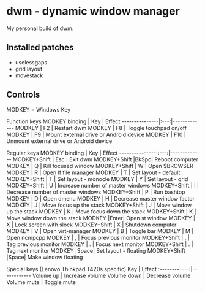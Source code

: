 # dwm - dynamic window manager
My personal build of dwm.

## Installed patches
+ uselessgaps
+ grid layout
+ movestack

## Controls
MODKEY = Windows Key

Function keys
MODKEY binding | Key | Effect
---------------|:---:|-------------
MODKEY         | F2  | Restart dwm
MODKEY         | F8  | Toggle touchpad on/off
MODKEY         | F9  | Mount external drive or Android device
MODKEY         | F10 | Unmount external drive or Android device

Regular keys
MODKEY binding | Key | Effect
---------------|:---:|-------------
MODKEY+Shift   | Esc | Exit dwm
MODKEY+Shift   |BkSpc| Reboot computer
MODKEY         |  Q  | Kill focused window
MODKEY+Shift   |  W  | Open $BROWSER
MODKEY         |  R  | Open lf file manager
MODKEY         |  T  | Set layout - default
MODKEY+Shift   |  T  | Set layout - monocle
MODKEY         |  Y  | Set layout - grid
MODKEY+Shift   |  U  | Increase number of master windows
MODKEY+Shift   |  I  | Decrease number of master windows
MODKEY+Shift   |  P  | Run bashtop
MODKEY         |  D  | Open dmenu
MODKEY         |  H  | Decrease master window factor
MODKEY         |  J  | Move focus up the stack
MODKEY+Shift   |  J  | Move window up the stack
MODKEY         |  K  | Move focus down the stack
MODKEY+Shift   |  K  | Move window down the stack
MODKEY         |Enter| Open st window
MODKEY         |  X  | Lock screen with slock
MODKEY+Shift   |  X  | Shutdown computer
MODKEY         |  V  | Open virt-manager
MODKEY         |  B  | Toggle bar
MODKEY         |  M  | Open ncmpcpp
MODKEY         |  ,  | Focus previous monitor
MODKEY+Shift   |  ,  | Tag previous monitor
MODKEY         |  .  | Focus next monitor
MODKEY+Shift   |  .  | Tag next monitor
MODKEY         |Space| Set layout - floating
MODKEY+Shift   |Space| Make window floating

Special keys (Lenovo Thinkpad T420s specific)
 Key          | Effect
:------------:|------------
 Volume up    | Increase volume
 Volume down  | Decrease volume
 Volume mute  | Toggle mute

